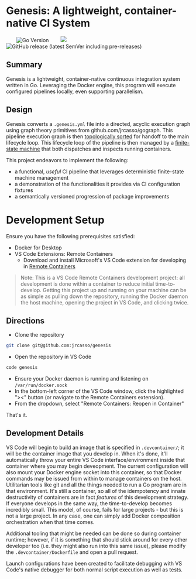 # Genesis: A lightweight, container-native CI System

&emsp;&emsp;![Go Version](https://img.shields.io/badge/Go-v1.15.8-blue)
&emsp;&emsp;![](https://img.shields.io/github/issues/jrcasso/genesis)
&emsp;&emsp;![GitHub release (latest SemVer including pre-releases)](https://img.shields.io/github/v/release/jrcasso/genesis?include_prereleases)

## Summary

Genesis is a lightweight, container-native continuous integration system written in Go. Leveraging the Docker engine, this program will execute configured pipelines locally, even supporting parallelism.


## Design

Genesis converts a `.genesis.yml` file into a directed, acyclic execution graph using graph theory primitives from github.com/jrcasso/gograph. This pipeline execution graph is then [topologically sorted](https://en.wikipedia.org/wiki/Topological_sorting) for handoff to the main lifecycle loop. This lifecycle loop of the pipeline is then managed by a [finite-state machine](https://en.wikipedia.org/wiki/Finite-state_machine) that both dispatches and inspects running containers.

This project endeavors to implement the following:
 - a functional, *useful* CI pipeline that leverages deterministic finite-state machine management
 - a demonstration of the functionalities it provides via CI configuration fixtures
 - a semantically versioned progression of package improvements

# Development Setup

Ensure you have the following prerequisites satisfied:
 - Docker for Desktop
 - VS Code Extensions: Remote Containers
   - Download and install Microsoft's VS Code extension for developing in [Remote Containers](vscode:extension/ms-vscode-remote.remote-containers)

>Note: This is a VS Code Remote Containers development project: all development is done within a container to reduce initial time-to-develop. Getting this project up and running on your machine can be as simple as pulling down the repository, running the Docker daemon the host machine, opening the project in VS Code, and clicking twice.


## Directions

- Clone the repository

```sh
git clone git@github.com:jrcasso/genesis
```

- Open the repository in VS Code
```sh
code genesis
```

- Ensure your Docker daemon is running and listening on `/var/run/docker.sock`
- In the bottom-left corner of the VS Code window, click the highlighted "><" button (or navigate to the Remote Containers extension).
- From the dropdown, select "Remote Containers: Reopen in Container"

That's it.

## Development Details

VS Code will begin to build an image that is specified in `.devcontainer/`; it will be the container image that you develop in. When it's done, it'll automatically throw your entire VS Code interface/environment inside that container where you may begin deveopment. The current configuration will also mount your Docker engine socket into this container, so that Docker commands may be issued from within to manage containers on the host. Utilitarian tools like git and all the things needed to run a Go program are in that environment. It's still a container, so all of the idempotency and innate destructivity of containers are in fact *features* of this development strategy. If everyone develops in the same way, the time-to-develop becomes incredibly small. This model, of course, fails for large projects - but this is not a large project. In any case, one can simply add Docker composition orchestration when that time comes.

Additional tooling that might be needed can be done so during container runtime; however, if it is something that should stick around for every other developer too (i.e. they might also run into this same issue), please modify the `.devcontainer/Dockerfile` and open a pull request.

Launch configurations have been created to facilitate debugging with VS Code's native debugger for both normal script execution as well as tests.
